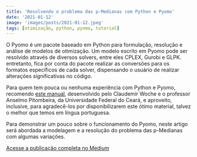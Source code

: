 ```yaml
---
title: 'Resolvendo o problema das p-Medianas com Python e Pyomo'
date: '2021-01-12'
image: 'images/posts/2021-01-12.jpeg'
tags: [otimização, python, pyomo, tutorial]
---
```


O Pyomo é um pacote baseado em Python para formulação, resolução e análise de modelos de otimização. Um modelo escrito em Pyomo pode ser resolvido através de diversos solvers, entre eles CPLEX, Gurobi e GLPK. entretanto, fica por conta do pacote realizar as conversões para os formatos específicos de cada solver, dispensando o usuário de realizar alterações significativas no código.

Para quem tem pouca ou nenhuma experiência com Python e Pyomo, recomendo [este manual](http://www.opl.ufc.br/files/Manual_Pyomo_2020.pdf), desenvolvido pelo Claudemir Woche e o professor Anselmo Pitombeira, da Universidade Federal do Ceará, e aproveito, inclusive, para agradecê-los por disponibilizarem este ótimo material, talvez o melhor que temos em língua portuguesa.

Para demonstrar um pouco sobre o funcionamento do Pyomo, neste artigo será abordada a modelagem e a resolução do problema das p-Medianas com algumas variações.

<a href="https://souacsjunior.medium.com/resolvendo-o-problema-das-p-medianas-com-python-e-pyomo-351ce0525e00" class="nav__link cta-button button button--small" target="_blank">Acesse a publicação completa no Medium</a>
